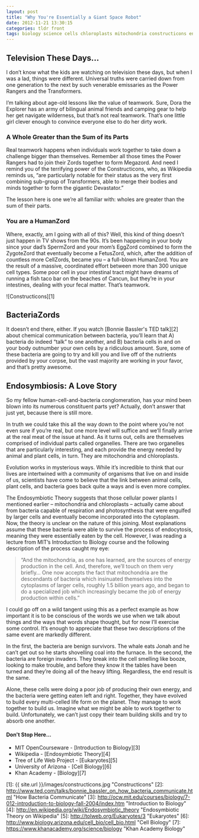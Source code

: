 ```yaml
---
layout: post
title: "Why You're Essentially a Giant Space Robot"
date: 2012-11-21 13:30:15
categories: tldr front
tags: biology science cells chloroplasts mitochondria constructicons endosymbiosis megazord
---
```


## Television These Days...

I don’t know what the kids are watching on television these days, but when I was a lad, things were different. Universal truths were carried down from one generation to the next by such venerable emissaries as the Power Rangers and the Transformers.

I’m talking about age-old lessons like the value of teamwork. Sure, Dora the Explorer has an army of bilingual animal friends and camping gear to help her get navigate wilderness, but that’s not real teamwork. That’s one little girl clever enough to convince everyone else to do her dirty work.

### A Whole Greater than the Sum of its Parts

Real teamwork happens when individuals work together to take down a challenge bigger than themselves. Remember all those times the Power Rangers had to join their Zords together to form Megazord. And need I remind you of the terrifying power of the Constructicons, who, as Wikipedia reminds us, “are particularly notable for their status as the very first combining sub-group of Transformers, able to merge their bodies and minds together to form the gigantic Devastator.”

The lesson here is one we’re all familiar with: wholes are greater than the sum of their parts.

### You are a HumanZord

Where, exactly, am I going with all of this? Well, this kind of thing doesn’t just happen in TV shows from the 90s. It’s been happening in your body since your dad’s SpermZord and your mom’s EggZord combined to form the ZygoteZord that eventually become a FetusZord, which, after the addition of countless more CellZords, became you – a full-blown HumanZord. You are the result of a massive, coordinated effort between more than 300 unique cell types. Some poor cell in your intestinal tract might have dreams of running a fish taco bar on the beaches of Cancun, but they’re in your intestines, dealing with your fecal matter. That’s teamwork.

![Constructicons][1]

## BacteriaZords

It doesn’t end there, either. If you watch [Bonnie Bassler's TED talk][2] about chemical communication between bacteria, you’ll learn that A) bacteria do indeed “talk” to one another, and B) bacteria cells in and on your body outnumber your own cells by a ridiculous amount. Sure, some of these bacteria are going to try and kill you and live off of the nutrients provided by your corpse, but the vast majority are working in your favor, and that’s pretty awesome.

## Endosymbiosis: A Love Story

So my fellow human-cell-and-bacteria conglomeration, has your mind been blown into its numerous constituent parts yet? Actually, don’t answer that just yet, because there is still more.

In truth we could take this all the way down to the point where you’re not even sure if you’re real, but one more level will suffice and we’ll finally arrive at the real meat of the issue at hand. As it turns out, cells are themselves comprised of individual parts called organelles. There are two organelles that are particularly interesting, and each provide the energy needed by animal and plant cells, in turn. They are mitochondria and chloroplasts.

Evolution works in mysterious ways. While it’s incredible to think that our lives are intertwined with a community of organisms that live on and inside of us, scientists have come to believe that the link between animal cells, plant cells, and bacteria goes back quite a ways and is even more complex.

The Endosymbiotic Theory suggests that those cellular power plants I mentioned earlier – mitochondria and chloroplasts – actually came about from bacteria capable of respiration and photosynthesis that were engulfed by larger cells and eventually become incorporated into the cytoplasm. Now, the theory is unclear on the nature of this joining. Most explanations assume that these bacteria were able to survive the process of endocytosis, meaning they were essentially eaten by the cell. However, I was reading a lecture from MIT’s Introduction to Biology course and the following description of the process caught my eye:

> “And the mitochondria, as one has learned, are the sources of energy production in the cell. And,
> therefore, we’ll touch on them very briefly… One now accepts the fact that mitochondria are the
> descendants of bacteria which insinuated themselves into the cytoplasms of larger cells, roughly 1.5
> billion years ago, and began to do a specialized job which increasingly became the job of energy
> production within cells.”

I could go off on a wild tangent using this as a perfect example as how important it is to be conscious of the words we use when we talk about things and the ways that words shape thought, but for now I’ll exercise some control. It’s enough to appreciate that these two descriptions of the same event are markedly different.

In the first, the bacteria are benign survivors. The whale eats Jonah and he can’t get out so he starts shovelling coal into the furnace. In the second, the bacteria are foreign invaders. They break into the cell smelling like booze, looking to make trouble, and before they know it the tables have been turned and they’re doing all of the heavy lifting. Regardless, the end result is the same.

Alone, these cells were doing a poor job of producing their own energy, and the bacteria were getting eaten left and right. Together, they have evolved to build every multi-celled life form on the planet. They manage to work together to build us. Imagine what we might be able to work together to build. Unfortunately, we can’t just copy their team building skills and try to absorb one another.

#### Don't Stop Here...

+ MIT OpenCourseware - [Introduction to Biology][3]
+ Wikipedia - [Endosymbiotic Theory][4]
+ Tree of Life Web Project - [Eukaryotes][5]
+ University of Arizona - [Cell Biology][6]
+ Khan Academy - [Biology][7]

[1]: {{ site.url }}/images/constructicons.jpg "Constructicons"
[2]: http://www.ted.com/talks/bonnie_bassler_on_how_bacteria_communicate.html "How Bacteria Communicate"
[3]: http://ocw.mit.edu/courses/biology/7-012-introduction-to-biology-fall-2004/index.htm "Introduction to Biology"
[4]: http://en.wikipedia.org/wiki/Endosymbiotic_theory "Endosymbiotic Theory on Wikipedia"
[5]: http://tolweb.org/Eukaryotes/3 "Eukaryotes"
[6]: http://www.biology.arizona.edu/cell_bio/cell_bio.html "Cell Biology"
[7]: https://www.khanacademy.org/science/biology "Khan Academy Biology"

